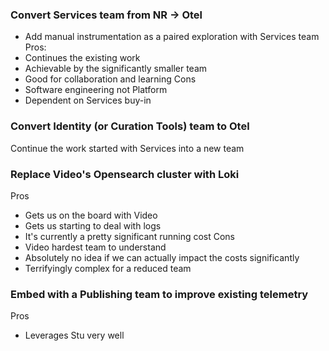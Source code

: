 
### Convert Services team from NR -> Otel
- Add manual instrumentation as a paired exploration with Services team
Pros:
- Continues the existing work
- Achievable by the significantly smaller team
- Good for collaboration and learning
Cons
- Software engineering not Platform
- Dependent on Services buy-in

### Convert Identity (or Curation Tools) team to Otel
Continue the work started with Services into a new team

### Replace Video's Opensearch cluster with Loki
Pros
- Gets us on the board with Video
- Gets us starting to deal with logs
- It's currently a pretty significant running cost
Cons
- Video hardest team to understand
- Absolutely no idea if we can actually impact the costs significantly
- Terrifyingly complex for a reduced team
### Embed with a Publishing team to improve existing telemetry
Pros
- Leverages Stu very well

